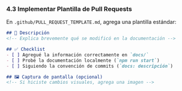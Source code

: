 
### **4.3 Implementar Plantilla de Pull Requests**  
En `.github/PULL_REQUEST_TEMPLATE.md`, agrega una plantilla estándar:  

```md
## 📄 Descripción
<!-- Explica brevemente qué se modificó en la documentación -->

## ✅ Checklist
- [ ] Agregué la información correctamente en `docs/`
- [ ] Probé la documentación localmente (`npm run start`)
- [ ] Siguiendo la convención de commits (`docs: descripción`)

## 🖼️ Captura de pantalla (opcional)
<!-- Si hiciste cambios visuales, agrega una imagen -->
